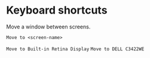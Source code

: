 # Keyboard shortcuts

Move a window between screens.

``Move to <screen-name>``

``Move to Built-in Retina Display``
``Move to DELL C3422WE``
